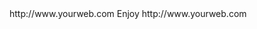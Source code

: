 <? xml version="1.0" ?>
<rss version="2.0">
<channel>
<title>*Freemedia News*</title>
<description></description>
<link>http://www.yourweb.com</link>
<item>
<title>******New Freemedia Wizard Plus Released ****** Build updated to 2.6.5******Have a happy New Year guys big things coming so stay tuned****** </title>
<description> Enjoy </description>
<link>http://www.yourweb.com</link>
</channel>
</rss>
